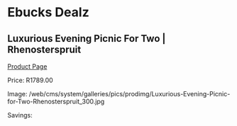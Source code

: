 
# Ebucks Dealz
## Luxurious Evening Picnic For Two | Rhenosterspruit
[Product Page](https://www.ebucks.com/web/shop/productSelected.do?prodId=342602264&catId=714893646)

Price: R1789.00

Image: /web/cms/system/galleries/pics/prodimg/Luxurious-Evening-Picnic-for-Two-Rhenosterspruit_300.jpg

Savings: 


	